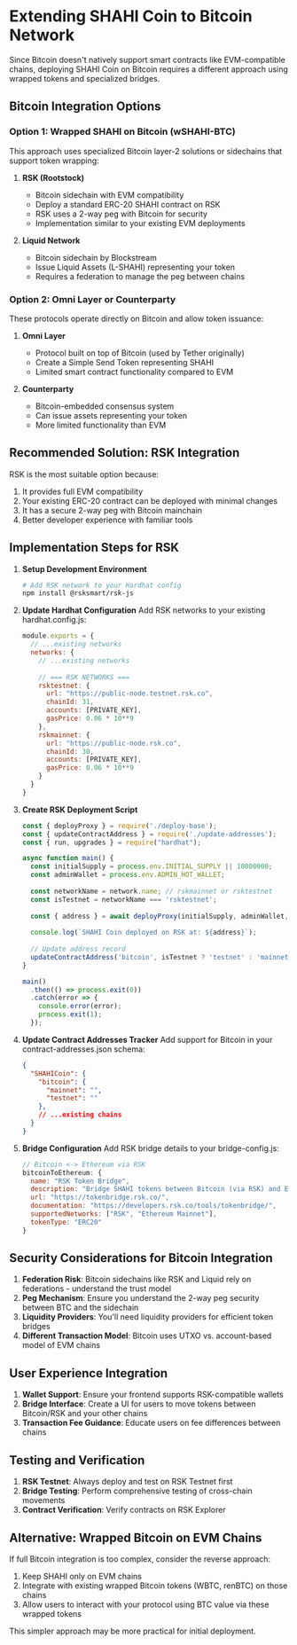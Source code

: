# Extending SHAHI Coin to Bitcoin Network

Since Bitcoin doesn't natively support smart contracts like EVM-compatible chains, deploying SHAHI Coin on Bitcoin requires a different approach using wrapped tokens and specialized bridges.

## Bitcoin Integration Options

### Option 1: Wrapped SHAHI on Bitcoin (wSHAHI-BTC)

This approach uses specialized Bitcoin layer-2 solutions or sidechains that support token wrapping:

1. **RSK (Rootstock)**
   - Bitcoin sidechain with EVM compatibility
   - Deploy a standard ERC-20 SHAHI contract on RSK
   - RSK uses a 2-way peg with Bitcoin for security
   - Implementation similar to your existing EVM deployments

2. **Liquid Network**
   - Bitcoin sidechain by Blockstream
   - Issue Liquid Assets (L-SHAHI) representing your token
   - Requires a federation to manage the peg between chains

### Option 2: Omni Layer or Counterparty

These protocols operate directly on Bitcoin and allow token issuance:

1. **Omni Layer**
   - Protocol built on top of Bitcoin (used by Tether originally)
   - Create a Simple Send Token representing SHAHI
   - Limited smart contract functionality compared to EVM
   
2. **Counterparty**
   - Bitcoin-embedded consensus system
   - Can issue assets representing your token
   - More limited functionality than EVM

## Recommended Solution: RSK Integration

RSK is the most suitable option because:

1. It provides full EVM compatibility
2. Your existing ERC-20 contract can be deployed with minimal changes
3. It has a secure 2-way peg with Bitcoin mainchain
4. Better developer experience with familiar tools

## Implementation Steps for RSK

1. **Setup Development Environment**
   ```bash
   # Add RSK network to your Hardhat config
   npm install @rsksmart/rsk-js
   ```

2. **Update Hardhat Configuration**
   Add RSK networks to your existing hardhat.config.js:
   ```javascript
   module.exports = {
     // ...existing networks
     networks: {
       // ...existing networks
       
       // === RSK NETWORKS ===
       rsktestnet: {
         url: "https://public-node.testnet.rsk.co",
         chainId: 31,
         accounts: [PRIVATE_KEY],
         gasPrice: 0.06 * 10**9
       },
       rskmainnet: {
         url: "https://public-node.rsk.co",
         chainId: 30,
         accounts: [PRIVATE_KEY],
         gasPrice: 0.06 * 10**9
       }
     }
   }
   ```

3. **Create RSK Deployment Script**
   ```javascript
   const { deployProxy } = require('./deploy-base');
   const { updateContractAddress } = require('./update-addresses');
   const { run, upgrades } = require("hardhat");
   
   async function main() {
     const initialSupply = process.env.INITIAL_SUPPLY || 10000000;
     const adminWallet = process.env.ADMIN_HOT_WALLET;
     
     const networkName = network.name; // rskmainnet or rsktestnet
     const isTestnet = networkName === 'rsktestnet';
     
     const { address } = await deployProxy(initialSupply, adminWallet, isTestnet ? 31 : 30, networkName);
     
     console.log(`SHAHI Coin deployed on RSK at: ${address}`);
     
     // Update address record
     updateContractAddress('bitcoin', isTestnet ? 'testnet' : 'mainnet', '', address);
   }
   
   main()
     .then(() => process.exit(0))
     .catch(error => {
       console.error(error);
       process.exit(1);
     });
   ```

4. **Update Contract Addresses Tracker**
   Add support for Bitcoin in your contract-addresses.json schema:
   ```json
   {
     "SHAHICoin": {
       "bitcoin": {
         "mainnet": "",
         "testnet": ""
       },
       // ...existing chains
     }
   }
   ```

5. **Bridge Configuration**
   Add RSK bridge details to your bridge-config.js:
   ```javascript
   // Bitcoin <-> Ethereum via RSK
   bitcoinToEthereum: {
     name: "RSK Token Bridge",
     description: "Bridge SHAHI tokens between Bitcoin (via RSK) and Ethereum",
     url: "https://tokenbridge.rsk.co/",
     documentation: "https://developers.rsk.co/tools/tokenbridge/",
     supportedNetworks: ["RSK", "Ethereum Mainnet"],
     tokenType: "ERC20"
   }
   ```

## Security Considerations for Bitcoin Integration

1. **Federation Risk**: Bitcoin sidechains like RSK and Liquid rely on federations - understand the trust model
2. **Peg Mechanism**: Ensure you understand the 2-way peg security between BTC and the sidechain
3. **Liquidity Providers**: You'll need liquidity providers for efficient token bridges
4. **Different Transaction Model**: Bitcoin uses UTXO vs. account-based model of EVM chains

## User Experience Integration

1. **Wallet Support**: Ensure your frontend supports RSK-compatible wallets
2. **Bridge Interface**: Create a UI for users to move tokens between Bitcoin/RSK and your other chains
3. **Transaction Fee Guidance**: Educate users on fee differences between chains

## Testing and Verification

1. **RSK Testnet**: Always deploy and test on RSK Testnet first
2. **Bridge Testing**: Perform comprehensive testing of cross-chain movements
3. **Contract Verification**: Verify contracts on RSK Explorer

## Alternative: Wrapped Bitcoin on EVM Chains

If full Bitcoin integration is too complex, consider the reverse approach:
1. Keep SHAHI only on EVM chains
2. Integrate with existing wrapped Bitcoin tokens (WBTC, renBTC) on those chains
3. Allow users to interact with your protocol using BTC value via these wrapped tokens

This simpler approach may be more practical for initial deployment.